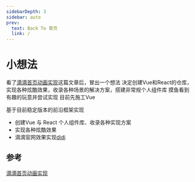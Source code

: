 ```yaml
---
sidebarDepth: 3
sidebar: auto
prev:
  text: Back To 首页
  link: /
---
```





# 小想法
看了[滴滴首页动画实现](https://juejin.cn/post/7216584694791454777)这篇文章后，冒出一个想法
决定创建Vue和React的仓库，实现各种炫酷效果，收录各种场景的解决方案，搭建非常规个人组件库
摸鱼看到有趣的玩意并尝试实现
目前先施工Vue

基于目前稳定版本的前沿框架实现
- 创建Vue 与 React 个人组件库、收录各种实现方案
- 实现各种炫酷效果
- 滴滴官网效果实现[didi](https://www.didiglobal.com/)


## 参考
[滴滴首页动画实现](https://juejin.cn/post/7216584694791454777)
